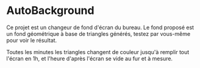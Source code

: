 # AutoBackground 

Ce projet est un changeur de fond d'écran du bureau. 
Le fond proposé est un fond géométrique à base de triangles générés, testez par vous-même pour voir le résultat.

Toutes les minutes les triangles changent de couleur jusqu'à remplir tout l'écran en 1h, et l'heure d'après l'écran se vide au fur et à mesure.
